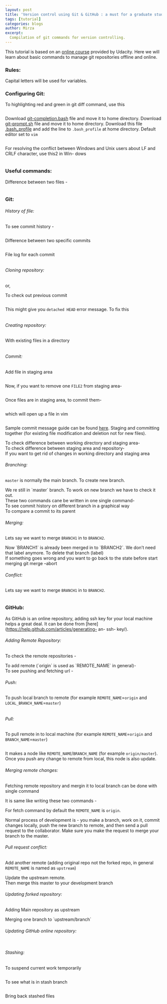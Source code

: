```yaml
---
layout: post
title: 'Version control using Git & GitHub : a must for a graduate student'
tags: [tutorial]
categories: blogs
author: Mirza
excerpt:
  Compilation of git commands for version controlling.
---
```

This tutorial is based on an [online course] provided by Udacity. Here we will learn about basic commands to manage git repositories offline and online.

### Rules:
Capital letters will be used for variables.

### Configuring Git:
To highlighting red and green in git diff command, use this
<p style="font-size:0.001rem;">
{% highlight sh %}
$ git config --global color.ui auto
{% endhighlight %}
</p>

Download [git-completion.bash] file and move it to home directory. Download [git-prompt.sh] file and move it to home directory. Download this file [.bash_profile] and add the line to `.bash_profile` at home directory. Default editor set to `vim`
<p style="font-size:0.001rem;">
{% highlight sh %}
$ git config --global core.editor "vim"
$ git config --global push.default upstream
$ git config --global merge.conflictstyle diff3
{% endhighlight %}
</p>

For resolving the conflict between Windows and Unix users about LF and CRLF character, use this2 in Win- dows
<p style="font-size:0.001rem;">
{% highlight sh %}
$ git config --global core.autocrlf true
{% endhighlight %}
</p>

### Useful commands:

Difference between two files -
<p style="font-size:0.001rem;">
{% highlight sh %}
$ diff -u FILE1 FILE2
{% endhighlight %}
</p>

### Git:

###### History of file:

To see commit history -
<p style="font-size:0.001rem;">
{% highlight sh %}
$ git log
{% endhighlight %}
</p>

Difference between two specific commits
<p style="font-size:0.001rem;">
{% highlight sh %}
$ git diff COMMIT_ID1 COMMIT_ID2
{% endhighlight %}
</p>

File log for each commit
<p style="font-size:0.001rem;">
{% highlight sh %}
$ git log --stat
{% endhighlight %}
</p>

###### Cloning repository:

<p style="font-size:0.001rem;">
{% highlight sh %}
$ git clone URL
{% endhighlight %}
</p>
or,
<p style="font-size:0.001rem;">
{% highlight sh %}
$ git clone URL FOLDER_NAME
{% endhighlight %}
</p>

To check out previous commit
<p style="font-size:0.001rem;">
{% highlight sh %}
$ git checkout COMMIT_ID
{% endhighlight %}
</p>

This might give you `detached HEAD` error message. To fix this
<p style="font-size:0.001rem;">
{% highlight sh %}
$ git checkout BRANCH_NAME
{% endhighlight %}
</p>

###### Creating repository:

With existing files in a directory
<p style="font-size:0.001rem;">
{% highlight sh %}
$ cd DIRECTORY
$ git init
{% endhighlight %}
</p>


###### Commit:

Add file in staging area
<p style="font-size:0.001rem;">
{% highlight sh %}
$ git add FILE1
$ git add FILE2
{% endhighlight %}
</p>

Now, if you want to remove one `FILE2` from staging area-
<p style="font-size:0.001rem;">
{% highlight sh %}
$ git reset FILE2
{% endhighlight %}
</p>

Once files are in staging area, to commit them-
<p style="font-size:0.001rem;">
{% highlight sh %}
$ git commit
{% endhighlight %}
</p>

which will open up a file in vim
<p style="font-size:0.001rem;">
{% highlight sh %}
$ git commit -m "COMMIT_MESSAGE"
{% endhighlight %}
</p>

Sample commit message guide can be found [here](http://udacity.github.io/git-styleguide/). Staging and committing together (for existing file modification and deletion not for new files).
<p style="font-size:0.001rem;">
{% highlight sh %}
$ git commit -a -m "COMMIT_MESSAGE"
{% endhighlight %}
</p>
To check difference between working directory and staging area-
<p style="font-size:0.001rem;">
{% highlight sh %}
$ git diff
{% endhighlight %}
</p>
To check difference between staging area and repository-
<p style="font-size:0.001rem;">
{% highlight sh %}
$ git diff --staged
{% endhighlight %}
</p>
If you want to get rid of changes in working directory and staging area
<p style="font-size:0.001rem;">
{% highlight sh %}
$ git reset --hard
{% endhighlight %}
</p>

###### Branching:

`master` is normally the main branch. To create new branch.
<p style="font-size:0.001rem;">
{% highlight sh %}
$ git branch NEW_BRANCH_NAME
{% endhighlight %}
</p>
We re still in `master` branch. To work on new branch we have to check it out.
<p style="font-size:0.001rem;">
{% highlight sh %}
$ git checkout NEW_BRANCH_NAME
{% endhighlight %}
</p>
These two commands cane be written in one single command-
<p style="font-size:0.001rem;">
{% highlight sh %}
$ git checkout -b NEW_BRANCH_NAME
{% endhighlight %}
</p>
To see commit history on different branch in a graphical way
<p style="font-size:0.001rem;">
{% highlight sh %}
$ git log --graph --oneline BRANCH1 BRANCH2
{% endhighlight %}
</p>
To compare a commit to its parent
<p style="font-size:0.001rem;">
{% highlight sh %}
$ git show COMMIT_ID
{% endhighlight %}
</p>


###### Merging:

Lets say we want to merge `BRANCH1` in to `BRANCH2`.
<p style="font-size:0.001rem;">
{% highlight sh %}
$ git checkout BRANCH2
$ git merge BRANCH2 BRANCH1
{% endhighlight %}
</p>
Now `BRANCH1` is already been merged in to `BRANCH2`. We don’t need that label anymore. To delete that branch (label)
<p style="font-size:0.001rem;">
{% highlight sh %}
$ git branch -d BRANCH1
{% endhighlight %}
</p>
If something goes wrong and you want to go back to the state before start merging git merge –abort
<p style="font-size:0.001rem;">
{% highlight sh %}
$ git merge --abort
{% endhighlight %}
</p>

###### Conflict:

Lets say we want to merge `BRANCH1` in to `BRANCH2`.
<p style="font-size:0.001rem;">
{% highlight cpp %}
<<<<<<<< HEAD
// current branch code
|||||||| merged common ancestors
// common code
========
// other branch code
\>>>>>>>> master
{% endhighlight %}
</p>

### GitHub:

As GitHub is an online repository, adding ssh key for your local machine helps a great deal. It can be done from [here](https://help.github.com/articles/generating- an- ssh- key/).

###### Adding Remote Repository:

To check the remote repositories -
<p style="font-size:0.001rem;">
{% highlight sh %}
$ git remote
{% endhighlight %}
</p>
To add remote (`origin` is used as `REMOTE_NAME` in general)-
<p style="font-size:0.001rem;">
{% highlight sh %}
$ git remote add REMOTE_NAME URL
{% endhighlight %}
</p>
To see pushing and fetching url -
<p style="font-size:0.001rem;">
{% highlight sh %}
$ git remote -v
{% endhighlight %}
</p>

###### Push:

To push local branch to remote (for example `REMOTE_NAME`=`origin` and `LOCAL_BRANCH_NAME`=`master`)
<p style="font-size:0.001rem;">
{% highlight sh %}
$ git push REMOTE_NAME LOCAL_BRANCH_NAME
{% endhighlight %}
</p>

###### Pull:

To pull remote in to local machine (for example `REMOTE_NAME`=`origin` and `BRANCH_NAME`=`master`)
<p style="font-size:0.001rem;">
{% highlight sh %}
$ git pull REMOTE_NAME BRANCH_NAME
{% endhighlight %}
</p>

It makes a node like `REMOTE_NAME`/`BRANCH_NAME` (for example `origin/master`). Once you push any change to remote from local, this node is also update.

###### Merging remote changes:

Fetching remote repository and mergin it to local branch can be done with single command
<p style="font-size:0.001rem;">
{% highlight sh %}
$ git pull REMOTE_NAME BRANCH_NAME
{% endhighlight %}
</p>
It is same like writing these two commands -
<p style="font-size:0.001rem;">
{% highlight sh %}
$ git fetch REMOTE_NAME
$ git merge BRANCH_NAME REMOTE_NAME/BRANCH_NAME
{% endhighlight %}
</p>

For fetch command by default the `REMOTE_NAME` is `origin`.

Normal process of development is - you make a branch, work on it, commit changes locally, push the new branch to remote, and then send a pull request to the collaborator. Make sure you make the request to merge your branch to the master.

###### Pull request conflict:

Add another remote (adding original repo not the forked repo, in general `REMOTE_NAME` is named as `upstream`)
<p style="font-size:0.001rem;">
{% highlight sh %}
$ git remote add REMOTE_NAME URL
{% endhighlight %}
</p>
Update the upstream remote.
<p style="font-size:0.001rem;">
{% highlight sh %}
$ git pull upstream master
{% endhighlight %}
</p>
Then merge this master to your development branch
<p style="font-size:0.001rem;">
{% highlight sh %}
$ git checkout DEVELOPMETN_BRANCH
$ git merge master DEVELOPMETN_BRANCH
$ git push origin DEVELOPMENT_BRANCH
$ git checkout master
$ git push origin master
{% endhighlight %}
</p>

###### Updating forked repository:

Adding Main repository as upstream
<p style="font-size:0.001rem;">
{% highlight sh %}
$ git remote add upstream URL
$ git fetch upstream
{% endhighlight %}
</p>
Merging one branch to `upstream/branch`
<p style="font-size:0.001rem;">
{% highlight sh %}
$ git checkout BRANCH_NAME
$ git merge upstream/BRANCH_NAME
{% endhighlight %}
</p>

###### Updating GitHub online repository:

<p style="font-size:0.001rem;">
{% highlight sh %}
$ git push origin BRANCH_NAME
{% endhighlight %}
</p>

###### Stashing:

To suspend current work temporarily
<p style="font-size:0.001rem;">
{% highlight sh %}
$ git stash
{% endhighlight %}
</p>

To see what is in stash branch
<p style="font-size:0.001rem;">
{% highlight sh %}
$ git stash list
{% endhighlight %}
</p>

Bring back stashed files
<p style="font-size:0.001rem;">
{% highlight sh %}
$ git stash apply
{% endhighlight %}
</p>

[online course]: https://www.udacity.com/course/how-to-use-git-and-github--ud775
[git-completion.bash]: https://raw.githubusercontent.com/git/git/master/contrib/completion/git-completion.bash
[git-prompt.sh]: https://raw.githubusercontent.com/git/git/master/contrib/completion/git-prompt.sh
[.bash_profile]: https://www.udacity.com/api/nodes/3341718587/supplemental_media/bash-profile-course/download?_ga=1.37232743.672083044.1467344711
